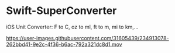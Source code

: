 # Swift-SuperConverter
iOS Unit Converter: F to C, oz to ml, ft to m, mi to km,...

https://user-images.githubusercontent.com/31605439/234913078-262bbd41-9e2c-4f36-b6ac-792a321dc8d1.mov
